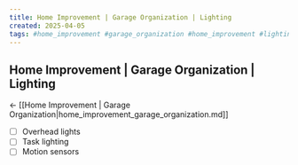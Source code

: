 ```yaml
---
title: Home Improvement | Garage Organization | Lighting
created: 2025-04-05
tags: #home_improvement #garage_organization #home_improvement #lighting #garage_organization
---
```


## Home Improvement | Garage Organization | Lighting
← [[Home Improvement | Garage Organization|home_improvement_garage_organization.md]]

- [ ] Overhead lights
- [ ] Task lighting
- [ ] Motion sensors